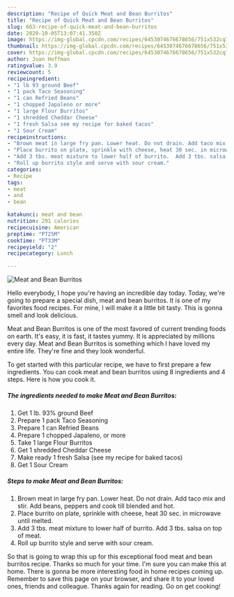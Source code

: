 ```yaml
---
description: "Recipe of Quick Meat and Bean Burritos"
title: "Recipe of Quick Meat and Bean Burritos"
slug: 663-recipe-of-quick-meat-and-bean-burritos
date: 2020-10-05T13:07:41.350Z
image: https://img-global.cpcdn.com/recipes/6453074676678656/751x532cq70/meat-and-bean-burritos-recipe-main-photo.jpg
thumbnail: https://img-global.cpcdn.com/recipes/6453074676678656/751x532cq70/meat-and-bean-burritos-recipe-main-photo.jpg
cover: https://img-global.cpcdn.com/recipes/6453074676678656/751x532cq70/meat-and-bean-burritos-recipe-main-photo.jpg
author: Juan Hoffman
ratingvalue: 3.9
reviewcount: 5
recipeingredient:
- "1 lb 93 ground Beef"
- "1 pack Taco Seasoning"
- "1 can Refried Beans"
- "1 chopped Japaleno or more"
- "1 large Flour Burritos"
- "1 shredded Cheddar Cheese"
- "1 fresh Salsa see my recipe for baked tacos"
- "1 Sour Cream"
recipeinstructions:
- "Brown meat in large fry pan. Lower heat. Do not drain. Add taco mix and stir. Add beans, peppers and cook till blended and hot."
- "Place burrito on plate, sprinkle with cheese, heat 30 sec. in microwave until melted."
- "Add 3 tbs. meat mixture to lower half of burrito.  Add 3 tbs. salsa on top of meat."
- "Roll up burrito style and serve with sour cream."
categories:
- Recipe
tags:
- meat
- and
- bean

katakunci: meat and bean 
nutrition: 291 calories
recipecuisine: American
preptime: "PT25M"
cooktime: "PT33M"
recipeyield: "2"
recipecategory: Lunch

---
```



![Meat and Bean Burritos](https://img-global.cpcdn.com/recipes/6453074676678656/751x532cq70/meat-and-bean-burritos-recipe-main-photo.jpg)

Hello everybody, I hope you're having an incredible day today. Today, we're going to prepare a special dish, meat and bean burritos. It is one of my favorites food recipes. For mine, I will make it a little bit tasty. This is gonna smell and look delicious.

Meat and Bean Burritos is one of the most favored of current trending foods on earth. It's easy, it is fast, it tastes yummy. It is appreciated by millions every day. Meat and Bean Burritos is something which I have loved my entire life. They're fine and they look wonderful.




To get started with this particular recipe, we have to first prepare a few ingredients. You can cook meat and bean burritos using 8 ingredients and 4 steps. Here is how you cook it.

<!--inarticleads1-->

##### The ingredients needed to make Meat and Bean Burritos:

1. Get 1 lb. 93% ground Beef
1. Prepare 1 pack Taco Seasoning
1. Prepare 1 can Refried Beans
1. Prepare 1 chopped Japaleno, or more
1. Take 1 large Flour Burritos
1. Get 1 shredded Cheddar Cheese
1. Make ready 1 fresh Salsa (see my recipe for baked tacos)
1. Get 1 Sour Cream




<!--inarticleads2-->

##### Steps to make Meat and Bean Burritos:

1. Brown meat in large fry pan. Lower heat. Do not drain. Add taco mix and stir. Add beans, peppers and cook till blended and hot.
1. Place burrito on plate, sprinkle with cheese, heat 30 sec. in microwave until melted.
1. Add 3 tbs. meat mixture to lower half of burrito.  Add 3 tbs. salsa on top of meat.
1. Roll up burrito style and serve with sour cream.




So that is going to wrap this up for this exceptional food meat and bean burritos recipe. Thanks so much for your time. I'm sure you can make this at home. There is gonna be more interesting food in home recipes coming up. Remember to save this page on your browser, and share it to your loved ones, friends and colleague. Thanks again for reading. Go on get cooking!
